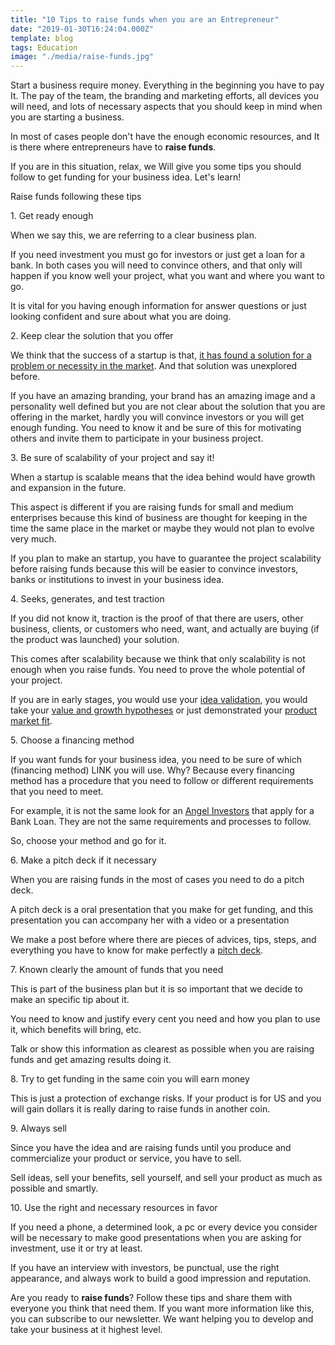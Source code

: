 ```yaml
---
title: "10 Tips to raise funds when you are an Entrepreneur"
date: "2019-01-30T16:24:04.000Z"
template: blog
tags: Education
image: "./media/raise-funds.jpg"
---
```



Start a business require money. Everything in the beginning you have to pay It. The pay of the team, the branding and marketing efforts, all devices you will need, and lots of necessary aspects that you should keep in mind when you are starting a business. 

In most of cases people don't have the enough economic resources, and It is there where entrepreneurs have to **raise funds**. 

If you are in this situation, relax, we Will give you some tips you should follow to get funding for your business idea. Let's learn!


<title-2>Raise funds following these tips</title-2>

<title-3>1. Get ready enough </title-3>

When we say this, we are referring to a clear business plan. 

If you need investment you must go for investors or just get a loan for a bank. In both cases you will need to convince others, and that only will happen if you know well your project, what you want and where you want to go. 

It is vital for you having enough information for answer questions or just looking confident and sure about what you are doing.

<title-3>2. Keep clear the solution that you offer</title-3>

We think that the success of a startup is that, [it has found a solution for a problem or necessity in the market](https://cobuildlab.com/blog/make-the-perfect-pitch-deck-and-convince-investors-easily/). And that solution was unexplored before. 

If you have an amazing branding, your brand has an amazing image and a personality well defined but you are not clear about the solution that you are offering in the market, hardly you will convince investors or you will get enough funding. You need to know it and be sure of this for motivating others and invite them to participate in your business project.

<title-3>3. Be sure of scalability of your project and say it!</title-3>

When a startup is scalable means that the idea behind would have growth and expansion in the future. 

This aspect is different if you are raising funds for small and medium enterprises because this kind of business are thought for keeping in the time the same place in the market or maybe they would not plan to evolve very much. 

If you plan to make an startup, you have to guarantee the project scalability before raising funds because this will be easier to convince investors, banks or institutions to invest in your business idea.

<title-3>4. Seeks, generates, and test traction</title-3>

If you did not know it, traction is the proof of that there are users, other business, clients, or customers who need, want, and actually are buying (if the product was launched) your solution. 

This comes after scalability because we think that only scalability is not enough when you raise funds. You need to prove the whole potential of your project. 

If you are in early stages, you would use your [idea validation](https://cobuildlab.com/blog/validating-your-idea-the-first-step-to-create-your-startup/), you would take your [value and growth hypotheses](https://cobuildlab.com/blog/value-hypothesis-and-growth-hypothesis/) or just demonstrated your [product market fit](https://cobuildlab.com/blog/achieving-product-market-fit-in-your-software-product/).

<title-3>5. Choose a financing method</title-3>

If you want funds for your business idea, you need to be sure of which (financing method) LINK you will use. Why? Because every financing method has a procedure that you need to follow or different requirements that you need to meet. 

For example, it is not the same look for an [Angel Investors](https://www.investopedia.com/terms/a/angelinvestor.asp) that apply for a Bank Loan. They are not the same requirements and processes to follow. 

So, choose your method and go for it.

<title-3>6. Make a pitch deck if it necessary</title-3>

When you are raising funds in the most of cases you need to do a pitch deck. 

A pitch deck is a oral presentation that you make for get funding, and this presentation you can accompany her with a video or a presentation

We make a post before where there are pieces of advices, tips, steps, and everything you have to know for make perfectly a [pitch deck](https://cobuildlab.com/blog/make-the-perfect-pitch-deck-and-convince-investors-easily/). 

<title-3>7. Known clearly the amount of funds that you need</title-3>

This is part of the business plan but it is so important that we decide to make an specific tip about it. 

You need to know and justify every cent you need and how you plan to use it, which benefits will bring, etc. 

Talk or show this information as clearest as possible when you are raising funds and get amazing results doing it.

<title-3>8. Try to get funding in the same coin you will earn money</title-3>

This is just a protection of exchange risks. If your product is for US and you will gain dollars it is really daring to raise funds in another coin.

<title-3>9. Always sell</title-3>

Since you have the idea and are raising funds until you produce and commercialize your product or service, you have to sell. 

Sell ideas, sell your benefits, sell yourself, and sell your product as much as possible and smartly. 

<title-3>10. Use the right and necessary resources in favor</title-3>

If you need a phone, a determined look, a pc or every device you consider will be necessary to make good presentations when you are asking for investment, use it or try at least. 

If you have an interview with investors, be punctual, use the right appearance, and always work to build a good impression and reputation. 

Are you ready to **raise funds**? Follow these tips and share them with everyone you think that need them. If you want more information like this, you can subscribe to our newsletter. We want helping you to develop and take your business at it highest level.

